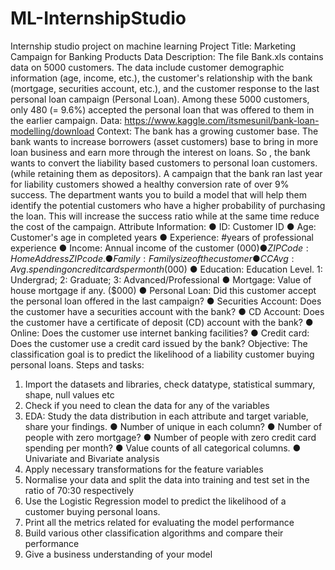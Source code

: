 # ML-InternshipStudio
Internship studio project on machine learning
Project Title: Marketing Campaign for Banking Products 
Data Description: The file Bank.xls contains data on 5000 customers. The data include customer demographic information (age, income, etc.), the customer's relationship with the bank (mortgage, securities account, etc.), and the customer response to the last personal loan campaign (Personal Loan). 
Among these 5000 customers, only 480 (= 9.6%) accepted the personal loan that was offered to them in the earlier campaign. 
Data: https://www.kaggle.com/itsmesunil/bank-loan-modelling/download 
Context: The bank has a growing customer base. The bank wants to increase borrowers (asset customers) base to bring in more loan business and earn more through the interest on loans. So , the bank wants to convert the liability based customers to personal loan customers. (while retaining them as depositors). A campaign that the bank ran last year for liability customers showed a healthy conversion rate of over 9% success. The department wants you to build a model that will help them identify the potential customers who have a higher probability of purchasing the loan. This will increase the success ratio while at the same time reduce the cost of the campaign. 
Attribute Information: 
● ID: Customer ID 
● Age: Customer's age in completed years 
● Experience: #years of professional experience 
● Income: Annual income of the customer ($000) 
● ZIP Code: Home Address ZIP code. 
● Family: Family size of the customer 
● CCAvg: Avg. spending on credit cards per month ($000) 
● Education: Education Level. 1: Undergrad; 2: Graduate; 3: Advanced/Professional 
● Mortgage: Value of house mortgage if any. ($000) 
● Personal Loan: Did this customer accept the personal loan offered in the last campaign? 
● Securities Account: Does the customer have a securities account with the bank? 
● CD Account: Does the customer have a certificate of deposit (CD) account with the bank? 
● Online: Does the customer use internet banking facilities? 
● Credit card: Does the customer use a credit card issued by the bank? 
Objective: The classification goal is to predict the likelihood of a liability customer buying personal loans. 
Steps and tasks: 
1. Import the datasets and libraries,
    check datatype, 
    statistical summary, 
    shape, 
    null values etc 
2. Check if you need to clean the data for any of the variables 
3. EDA: Study the data distribution in each attribute and target variable, share your findings. 
● Number of unique in each column? 
● Number of people with zero mortgage? 
● Number of people with zero credit card spending per month? 
● Value counts of all categorical columns. ● Univariate and Bivariate analysis 
4. Apply necessary transformations for the feature variables 
5. Normalise your data and split the data into training and test set in the ratio of 70:30 respectively 
6. Use the Logistic Regression model to predict the likelihood of a customer buying personal loans. 
7. Print all the metrics related for evaluating the model performance 
8. Build various other classification algorithms and compare their performance 
9. Give a business understanding of your model 
